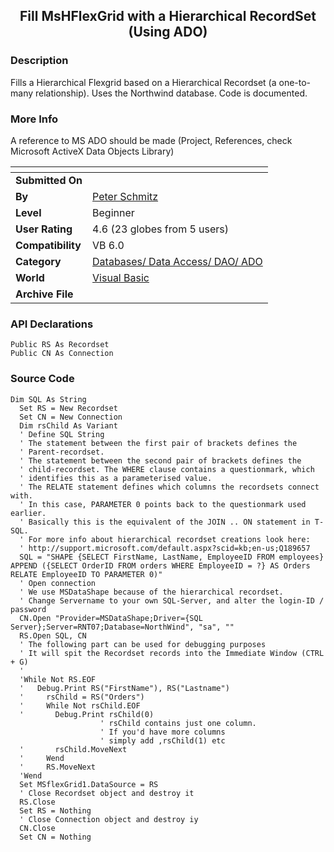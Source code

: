 ﻿<div align="center">

## Fill MsHFlexGrid with a Hierarchical RecordSet \(Using ADO\)


</div>

### Description

Fills a Hierarchical Flexgrid based on a Hierarchical Recordset (a one-to-many relationship). Uses the Northwind database. Code is documented.
 
### More Info
 
A reference to MS ADO should be made (Project, References, check Microsoft ActiveX Data Objects Library)


<span>             |<span>
---                |---
**Submitted On**   |
**By**             |[Peter Schmitz](https://github.com/Planet-Source-Code/PSCIndex/blob/master/ByAuthor/peter-schmitz.md)
**Level**          |Beginner
**User Rating**    |4.6 (23 globes from 5 users)
**Compatibility**  |VB 6\.0
**Category**       |[Databases/ Data Access/ DAO/ ADO](https://github.com/Planet-Source-Code/PSCIndex/blob/master/ByCategory/databases-data-access-dao-ado__1-6.md)
**World**          |[Visual Basic](https://github.com/Planet-Source-Code/PSCIndex/blob/master/ByWorld/visual-basic.md)
**Archive File**   |[](https://github.com/Planet-Source-Code/peter-schmitz-fill-mshflexgrid-with-a-hierarchical-recordset-using-ado__1-32122/archive/master.zip)

### API Declarations

```
Public RS As Recordset
Public CN As Connection
```


### Source Code

```
Dim SQL As String
  Set RS = New Recordset
  Set CN = New Connection
  Dim rsChild As Variant
  ' Define SQL String
  ' The statement between the first pair of brackets defines the
  ' Parent-recordset.
  ' The statement between the second pair of brackets defines the
  ' child-recordset. The WHERE clause contains a questionmark, which
  ' identifies this as a parameterised value.
  ' The RELATE statement defines which columns the recordsets connect with.
  ' In this case, PARAMETER 0 points back to the questionmark used earlier.
  ' Basically this is the equivalent of the JOIN .. ON statement in T-SQL.
  ' For more info about hierarchical recordset creations look here:
  ' http://support.microsoft.com/default.aspx?scid=kb;en-us;Q189657
  SQL = "SHAPE {SELECT FirstName, LastName, EmployeeID FROM employees} APPEND ({SELECT OrderID FROM orders WHERE EmployeeID = ?} AS Orders RELATE EmployeeID TO PARAMETER 0)"
  ' Open connection
  ' We use MSDataShape because of the hierarchical recordset.
  ' Change Servername to your own SQL-Server, and alter the login-ID / password
  CN.Open "Provider=MSDataShape;Driver={SQL Server};Server=RNT07;Database=NorthWind", "sa", ""
  RS.Open SQL, CN
  ' The following part can be used for debugging purposes
  ' It will spit the Recordset records into the Immediate Window (CTRL + G)
  '
  'While Not RS.EOF
  '   Debug.Print RS("FirstName"), RS("Lastname")
  '     rsChild = RS("Orders")
  '     While Not rsChild.EOF
  '       Debug.Print rsChild(0)
                    ' rsChild contains just one column.
                    ' If you'd have more columns
                    ' simply add ,rsChild(1) etc
  '       rsChild.MoveNext
  '     Wend
  '     RS.MoveNext
  'Wend
  Set MSflexGrid1.DataSource = RS
  ' Close Recordset object and destroy it
  RS.Close
  Set RS = Nothing
  ' Close Connection object and destroy iy
  CN.Close
  Set CN = Nothing
```

